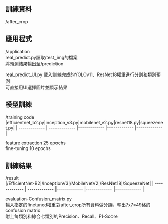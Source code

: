 訓練資料
--------------------------
/after_crop

應用程式
--------------------------
/application  
real_predict.py讀取/test_img的檔案  
將預測結果輸出至/prediction

real_predict_UI.py
載入訓練完成的YOLOv11、ResNet18權重進行分割和類別預測  
可直接用UI選擇圖片並顯示結果

模型訓練
--------------------------
/training code  
|efficientnet_b2.py|inception_v3.py|mobilenet_v2.py|resnet18.py|squeezenet.py|
| ------------- | ------------- |------------- |------------- |------------- |  
  
feature extraction 25 epochs  
fine-tuning 10 epochs  

訓練結果
--------------------------
/result  
|/EfficientNet-B2|/InceptionV3|/MobileNetV2|/ResNet18|/SqueezeNet|
| ------------- | ------------- |------------- |------------- |------------- |  
  
evaluation-Confusion_matrix.py  
輸入指定的finetuned權重對after_crop所有資料做分類，輸出7x7=49格的confusion matrix  
附上每類別和綜合七類別的Precision、Recall、F1-Score
  




